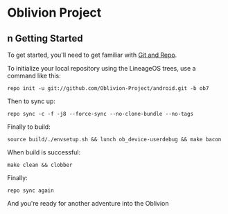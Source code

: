 Oblivion Project
===========
n
Getting Started
---------------

To get started, you'll need to get
familiar with [Git and Repo](http://source.android.com/source/using-repo.html).

To initialize your local repository using the LineageOS trees, use a command like this:

    repo init -u git://github.com/Oblivion-Project/android.git -b ob7

Then to sync up:

    repo sync -c -f -j8 --force-sync --no-clone-bundle --no-tags

Finally to build:

    source build/./envsetup.sh && lunch ob_device-userdebug && make bacon

When build is successful:
  
    make clean && clobber
 
Finally: 

    repo sync again 

And you're ready for another adventure into the Oblivion
 
